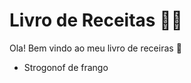 # Livro de Receitas :man_cook:

Ola! Bem vindo ao meu livro de receiras :call_me_hand:

- Strogonof de frango

